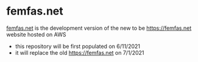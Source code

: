 # femfas.net

[femfas.net](https://qaltum.github.io/femfas.net/) is the development version of the new to be https://femfas.net website hosted on AWS

- this repository will be first populated on 6/11/2021
- it will replace the old https://femfas.net on 7/1/2021
